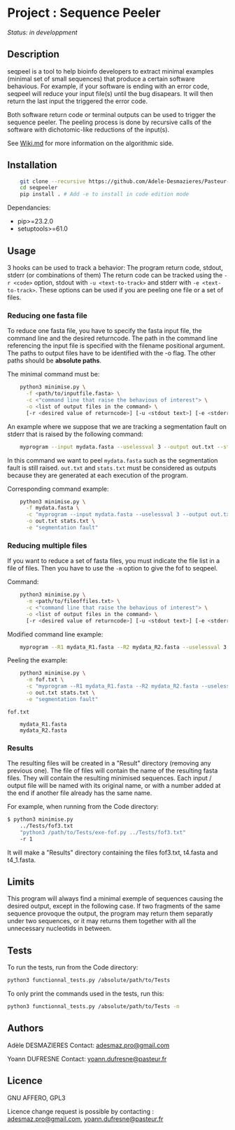 # Project : Sequence Peeler

*Status: in developpment*

## Description

seqpeel is a tool to help bioinfo developers to extract minimal examples (minimal set of small sequences) that produce a certain software behavious.
For example, if your software is ending with an error code, seqpeel will reduce your input file(s) until the bug disapears.
It will then return the last input the triggered the error code.

Both software return code or terminal outputs can be used to trigger the sequence peeler.
The peeling process is done by recursive calls of the software with dichotomic-like reductions of the input(s).

See [Wiki.md](Wiki/Wiki.md) for more information on the algorithmic side.


## Installation

```bash
    git clone --recursive https://github.com/Adele-Desmazieres/Pasteur-Genome-Fuzzing seqpeeler
    cd seqpeeler
    pip install . # Add -e to install in code edition mode
```

Dependancies:
* pip>=23.2.0
* setuptools>=61.0

## Usage

3 hooks can be used to track a behavior: The program return code, stdout, stderr (or combinations of them)
The return code can be tracked using the `-r <code>` option, stdout with `-u <text-to-track>` and stderr with `-e <text-to-track>`.
These options can be used if you are peeling one file or a set of files.


### Reducing one fasta file

To reduce one fasta file, you have to specify the fasta input file, the command line and the desired returncode. The path in the command line referencing the input file is specified with the filename positional argument. The paths to output files have to be identified with the -o flag. The other paths should be **absolute paths**. 

The minimal command must be:
```sh
    python3 minimise.py \
      -f <path/to/inputfile.fasta> \
      -c <"command line that raise the behavious of interest"> \
      -o <list of output files in the command> \
      [-r <desired value of returncode>] [-u <stdout text>] [-e <stderr text>] # pick at least one
```


An example where we suppose that we are tracking a segmentation fault on stderr that is raised by the following command:
```bash
	myprogram --input mydata.fasta --uselessval 3 --output out.txt --stats stats.txt
```

In this command we want to peel `mydata.fasta` such as the segmentation fault is still raised.
`out.txt` and `stats.txt` must be considered as outputs because they are generated at each execution of the program.

Corresponding command example: 
```bash
    python3 minimise.py \
      -f mydata.fasta \
      -c "myprogram --input mydata.fasta --uselessval 3 --output out.txt --stats stats.txt" \
      -o out.txt stats.txt \
      -e "segmentation fault"
```

### Reducing multiple files

If you want to reduce a set of fasta files, you must indicate the file list in a file of files.
Then you have to use the `-m` option to give the fof to seqpeel.

Command:
```bash
    python3 minimise.py \
      -m <path/to/fileoffiles.txt> \
      -c <"command line that raise the behavious of interest"> \
      -o <list of output files in the command> \
      [-r <desired value of returncode>] [-u <stdout text>] [-e <stderr text>] # pick at least one
```

Modified command line example:
```bash
    myprogram --R1 mydata_R1.fasta --R2 mydata_R2.fasta --uselessval 3 --output out.txt --stats stats.txt
```

Peeling the example: 
```sh
    python3 minimise.py \
      -m fof.txt \
      -c "myprogram --R1 mydata_R1.fasta --R2 mydata_R2.fasta --uselessval 3 --output out.txt --stats stats.txt" \
      -o out.txt stats.txt \
      -e "segmentation fault"
```

`fof.txt`
```
    mydata_R1.fasta
    mydata_R2.fasta
```


### Results

The resulting files will be created in a "Result" directory (removing any previous one). The file of files will contain the name of the resulting fasta files. They will contain the resulting minimised sequences. Each input / output file will be named with its original name, or with a number added at the end if another file already has the same name. 

For example, when running from the Code directory:
```sh
$ python3 minimise.py 
    ../Tests/fof3.txt 
    "python3 /path/to/Tests/exe-fof.py ../Tests/fof3.txt" 
    -r 1 
```

It will make a "Results" directory containing the files fof3.txt, t4.fasta and t4_1.fasta. 



## Limits

This program will always find a minimal exemple of sequences causing the desired output, except in the following case. If two fragments of the same sequence provoque the output, the program may return them separatly under two sequences, or it may returns them together with all the unnecessary nucleotids in between. 


## Tests

To run the tests, run from the Code directory:

```sh
python3 functionnal_tests.py /absolute/path/to/Tests
```

To only print the commands used in the tests, run this:

```sh
python3 functionnal_tests.py /absolute/path/to/Tests -n
```

## Authors

Adèle DESMAZIERES
Contact: adesmaz.pro@gmail.com

Yoann DUFRESNE
Contact: yoann.dufresne@pasteur.fr

## Licence

GNU AFFERO, GPL3

Licence change request is possible by contacting : adesmaz.pro@gmail.com, yoann.dufresne@pasteur.fr